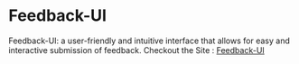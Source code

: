 # Feedback-UI
Feedback-UI: a user-friendly and intuitive interface that allows for easy and interactive submission of feedback.
Checkout the Site : 
[Feedback-UI](https://ushakiranreddi.github.io/Feedback-UI/)

